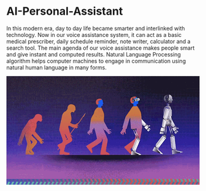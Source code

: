 # AI-Personal-Assistant

In this modern era, day to day life became smarter and interlinked with technology. 
Now in our voice assistance system, it can act as a basic medical prescriber, daily schedule reminder, note writer, calculator and a search tool. 
The main agenda of our voice assistance makes people smart and give instant and computed results. 
Natural Language Processing algorithm helps computer machines to engage in communication using natural human language in many forms.

<img src = "https://github.com/Aishwarya-Selvamurugan/Aish/blob/main/AI%20gif.gif?raw=true" alt = "AI">

